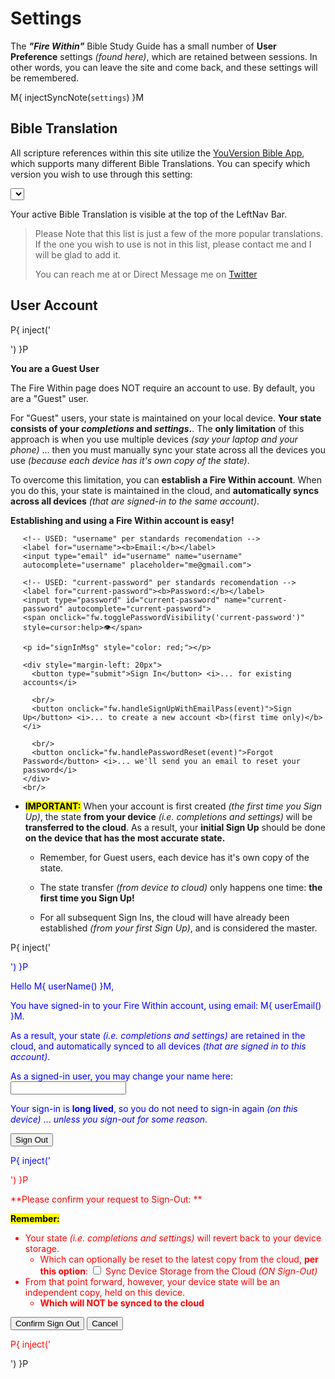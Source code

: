 # Settings

The _**"Fire Within"**_ Bible Study Guide has a small number of **User
Preference** settings _(found here)_, which are retained between
sessions.  In other words, you can leave the site and come back, and
these settings will be remembered.

M{ injectSyncNote(`settings`) }M

## Bible Translation

All scripture references within this site utilize the [YouVersion
Bible App](https://www.youversion.com/), which supports many different
Bible Translations.  You can specify which version you wish to use
through this setting:

<select id="bibleTranslations"></select>
<script>
  withFW( ()=>fw.genBibleTranslationsSelection('bibleTranslations') )
</script>

Your active Bible Translation is visible at the top of the LeftNav
Bar.

> Please Note that this list is just a few of the more popular
> translations.  If the one you wish to use is not in this list,
> please contact me and I will be glad to add it.
>
> You can reach me at
> <span id="inquire"></span>
> or Direct Message me on [Twitter](https://twitter.com/kevinast)

<script>
  withFW( ()=>fw.addInquire('Fire%20Within%20Bible%20Translation%20Request') )
</script>


## User Account

P{ inject('<div id="sign-in-form-guest">') }P

**You are a Guest User**

The Fire Within page does NOT require an account to use.  By default,
you are a "Guest" user.

For "Guest" users, your state is maintained on your local device.
**Your state consists of your _completions_ and _settings_.**. The
**only limitation** of this approach is when you use multiple devices
_(say your laptop and your phone)_ ... then you must manually sync
your state across all the devices you use _(because each device has
it's own copy of the state)_.

To overcome this limitation, you can **establish a Fire Within
account**.  When you do this, your state is maintained in the cloud,
and **automatically syncs across all devices** _(that are signed-in to
the same account)_.

**Establishing and using a Fire Within account is easy!**

<!-- Our sign-in form, that gathers email/pass.
     - A "submit" button type is used to facilitate auto submit on text-box enter
 -->

<div style="margin-left: 20px">  
  <form id="signInForm" onsubmit="fw.handleSignInWithEmailPass(event)">
  
    <!-- USED: "username" per standards recomendation -->
    <label for="username"><b>Email:</b></label>
    <input type="email" id="username" name="username" autocomplete="username" placeholder="me@gmail.com">
  
    <!-- USED: "current-password" per standards recomendation -->
    <label for="current-password"><b>Password:</b></label>
    <input type="password" id="current-password" name="current-password" autocomplete="current-password">
    <span onclick="fw.togglePasswordVisibility('current-password')" style=cursor:help>👁</span>

    <p id="signInMsg" style="color: red;"></p>

    <div style="margin-left: 20px">  
      <button type="submit">Sign In</button> <i>... for existing accounts</i>
      
      <br/>
      <button onclick="fw.handleSignUpWithEmailPass(event)">Sign Up</button> <i>... to create a new account <b>(first time only)</b></i>
      
      <br/>
      <button onclick="fw.handlePasswordReset(event)">Forgot Password</button> <i>... we'll send you an email to reset your password</i>
    </div>  
    <br/>
  </form>
</div>

- <mark><b>IMPORTANT:</b></mark> When your account is first created
  _(the first time you Sign Up)_, the state **from your device**
  _(i.e. completions and settings)_ will be **transferred to the
  cloud**.  As a result, your **initial Sign Up** should be done **on
  the device that has the most accurate state.**

  - Remember, for Guest users, each device has it's own copy of the
    state.

  - The state transfer _(from device to cloud)_ only happens one time:
    **the first time you Sign Up!**

  - For all subsequent Sign Ins, the cloud will have already been
    established _(from your first Sign Up)_, and is considered the
    master.


P{ inject('</div> <div id="sign-in-form-signed-in" style="color: blue;">') }P

Hello M{ userName() }M,

You have signed-in to your Fire Within account, using email: M{ userEmail() }M.

As a result, your state _(i.e. completions and settings)_ are retained
in the cloud, and automatically synced to all devices _(that are
signed in to this account)_.

<div>
As a signed-in user, you may change your name here:
<input type="text" id="maintainUserName" maxlength="15" onblur="fw.maintainUserName(event)"/>
<p id="maintainUserNameMsg" style="color: red;"></p>
</div>

Your sign-in is **long lived**, so you do not need to sign-in again
_(on this device)_ ... _unless you sign-out for some reason_.

<button onclick="fw.requestSignOutConfirmation()">Sign Out</button>

P{ inject('</div> <div id="sign-out-confirmation" style="color: red;">') }P

**Please confirm your request to Sign-Out: **

<mark><b>Remember:</b></mark>

- Your state _(i.e. completions and settings)_ will revert back to your device storage.
  - Which can optionally be reset to the latest copy from the cloud, **per this option**:
    <label><input type="checkbox" onclick="fw.handleSetting_syncDeviceStoreOnSignOut(this);" id="setting_syncDeviceStoreOnSignOut"> Sync Device Storage from the Cloud <i>(ON Sign-Out)</i></label>
- From that point forward, however, your device state will be an independent copy, held on this device.
  - **Which will NOT be synced to the cloud**

<button onclick="fw.signOut()">Confirm Sign Out</button>
<button onclick="fw.cancelSignOutConfirmation()">Cancel</button>

P{ inject('</div>') }P
